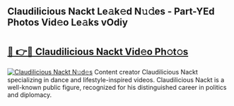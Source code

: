 ## Claudilicious Nackt Le𝚊k𝚎d N𝚞𝚍es - Part-YEd Photos Vid𝚎o Le𝚊ks vOdiy

# <h2><a href="http://fb6hgmd.evod.top/?m=Claudilicious+Nackt">🔗 👉🔴 Claudilicious Nackt Vid𝚎o Ph𝚘t𝚘s</a></h2>

[![Claudilicious Nackt N𝚞d𝚎s](https://i.imgur.com/8V9OHl7.gif)](http://fb6hgmd.evod.top/?m=Claudilicious+Nackt)
Content creator Claudilicious Nackt specializing in dance and lifestyle-inspired videos. Claudilicious Nackt is a well-known public figure, recognized for his distinguished career in politics and diplomacy. 
